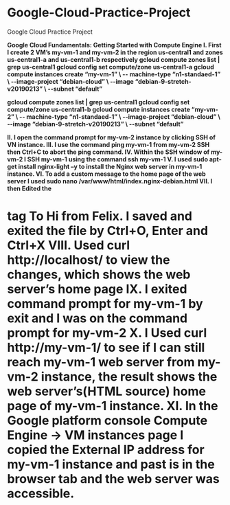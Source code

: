 # Google-Cloud-Practice-Project
Google Cloud Practice Project


<b>Google Cloud Fundamentals: Getting Started with Compute Engine<b>
I.	First I create 2 VM’s my-vm-1 and my-vm-2 in the region us-central1 and zones us-central1-a and us-central1-b respectively 
gcloud compute zones list | grep us-central1
gcloud config set compute/zone us-central1-a
gcloud compute  instances create “my-vm-1” \ -- machine-type “n1-standaed-1” \ --image-project “debian-cloud” \ --image “debian-9-stretch-v20190213” \ --subnet “default”

gcloud compute zones list | grep us-central1
gcloud config set compute/zone us-central1-b
gcloud compute  instances create “my-vm-2” \ -- machine-type “n1-standaed-1” \ --image-project “debian-cloud” \ --image “debian-9-stretch-v20190213” \ --subnet “default”

II.	I open the command prompt for my-vm-2 instance by clicking SSH of VN instance.
III.	I use the command ping my-vm-1 from my-vm-2 SSH then Ctrl+C to abort the ping command.
IV.	Within the SSH window of my-vm-2 I SSH my-vm-1 using the command ssh my-vm-1
V.	I used sudo apt-get install nginx-light –y to install the Nginx web server in my-vm-1 instance.
VI.	To add a custom message to the home page of the web server I used sudo nano /var/www/html/index.nginx-debian.html
VII.	I then Edited the <h1> tag To Hi from Felix. I saved and exited the file by  Ctrl+O, Enter and Ctrl+X
VIII.	Used curl http://localhost/ to view the changes, which shows the web server’s home page
IX.	I exited command prompt for my-vm-1 by exit and I was on the command prompt for my-vm-2 
X.	I Used curl http://my-vm-1/ to see if I can still reach my-vm-1 web server from my-vm-2 instance, the result shows the web server’s(HTML source) home page of my-vm-1 instance.
XI.	In the Google platform console Compute Engine -> VM instances page I copied the External IP address for my-vm-1 instance and past is in the browser tab and the web server was accessible. 

